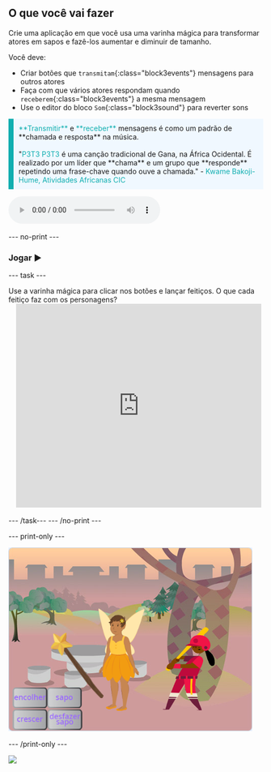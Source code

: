## O que você vai fazer

Crie uma aplicação em que você usa uma varinha mágica para transformar atores em sapos e fazê-los aumentar e diminuir de tamanho.

Você deve:
+ Criar botões que `transmitam`{:class="block3events"} mensagens para outros atores
+ Faça com que vários atores respondam quando `receberem`{:class="block3events"} a mesma mensagem
+ Use o editor do bloco `Som`{:class="block3sound"} para reverter sons

<p style="border-left: solid; border-width:10px; border-color: #0faeb0; background-color: aliceblue; padding: 10px;">
<span style="color: #0faeb0">**Transmitir**</span> e <span style="color: #0faeb0">**receber**</span> mensagens é como um padrão de **chamada e resposta** na música.
<br>
<br>
  "<span style="color: #0faeb0">P3T3 P3T3</span> é uma canção tradicional de Gana, na África Ocidental. É realizado por um líder que **chama** e um grupo que **responde** repetindo uma frase-chave quando ouve a chamada." - <span style="color: #0faeb0">Kwame Bakoji-Hume, Atividades Africanas CIC</span>

<audio controls><source src="images/Pete-Pete.mp3" type="audio/wav"></audio>  
</p>

--- no-print ---

### Jogar ▶️

--- task ---

<div style="display: flex; flex-wrap: wrap">
<div style="flex-basis: 175px; flex-grow: 1">  
Use a varinha mágica para clicar nos botões e lançar feitiços. O que cada feitiço faz com os personagens?
</div>
<div class="scratch-preview" style="margin-left: 15px;">
  <iframe allowtransparency="true" width="485" height="402" src="https://scratch.mit.edu/projects/embed/518413238/?autostart=false" frameborder="0"></iframe>
</div>
</div>

--- /task--- --- /no-print ---

--- print-only ---

![Projeto concluído](images/showcase_static.png)

--- /print-only ---

![](http://code.org/api/hour/begin_codeclub_spells.png)
